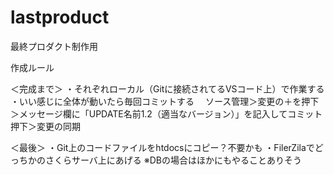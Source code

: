 # lastproduct
最終プロダクト制作用

作成ルール

＜完成まで＞
・それぞれローカル（Gitに接続されてるVSコード上）で作業する
・いい感じに全体が動いたら毎回コミットする
　ソース管理＞変更の＋を押下＞メッセージ欄に「UPDATE名前1.2（適当なバージョン）」を記入してコミット押下＞変更の同期


＜最後＞
・Git上のコードファイルをhtdocsにコピー？不要かも
・FilerZilaでどっちかのさくらサーバ上にあげる
※DBの場合はほかにもやることありそう